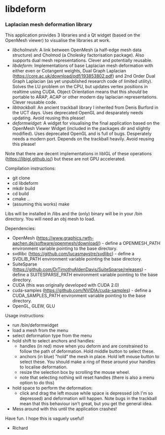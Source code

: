 # libdeform
### Laplacian mesh deformation library

This application provides 3 libraries and a Qt widget (based on the OpenMesh viewer) to visualise the libraries at work.
- *libcholmesh*: A link between OpenMesh (a half-edge mesh data structure) and Cholmod (a Cholesky factorisation package). Also supports dual mesh representations. Clever and potentially reusable.
- *libdeform*: Implementations of base Laplacian mesh deformation with either even or Cotangent weights, Dual Graph Laplacian (https://core.ac.uk/download/pdf/193853802.pdf) and 2nd Order Dual Graph Laplacian (as yet unpublished research code of limited utility). Solves the LU problem on the CPU, but updates vertex positions in realtime using CUDA. Object Orientation means that this *should* be portable to ARAP, ACAP or other modern day laplacian representations. Clever reusable code. 
- *libtrackball*: An ancient trackball library I inherited from Denis Burford in the UCT days. Uses deprecated OpenGL and desparately needs updating. Avoid reusing this please!
- *deformwidget*: A widget for visualising the final application based on the OpenMesh Viewer Widget (included in the packages dir and slightly modified). Uses deprecated OpenGL and is full of bugs. Desperately needs a modern port. Depends on the trackball heavily. Avoid reusing this please!

Note that there are decent implementations in libIGL of these operations (https://libigl.github.io/) but these are not GPU accelerated.

Compilation instructions:
- git clone <library path on git>
- cd libdeform
- mkdir build
- cd build
- cmake ..
- (assuming this works) make

Libs will be installed in <approot>/libs and the (only) binary will be in your <approot>/bin directory.
You will need an obj mesh to load.

Dependencies:
- OpenMesh (https://www.graphics.rwth-aachen.de/software/openmesh/download/) - define a OPENMESH_PATH environment variable pointing to the base directory.
- svdlibc (https://github.com/lucasmaystre/svdlibc) - define a SVDLIB_PATH environment variable pointing the base directory.
- SuiteSparse (https://github.com/DrTimothyAldenDavis/SuiteSparse/releases) - define a SUITESPARSE_PATH environment variable pointing to the base directory.
- CUDA (this was originally developed with CUDA 2.0)
- cuda-samples (https://github.com/NVIDIA/cuda-samples) - define a CUDA_SAMPLES_PATH environment variable pointing to the base directory.
- OpenGL, GLEW, GLU

Usage instructions:
- run <approot>/bin/deformwidget
- load a mesh from the menu
- select deformation type from the menu
- hold shift to select anchors and handles:
  - handles (in red) move when you deform and are constrained to follow the path of deformation. Hold middle button to select these.
  - anchors (in blue) "hold" the mesh in place. Hold left mouse button to select these. You should make a ring of these around your handles to localise deformation.
  - resize the selection box by scrolling the mouse wheel.
  - note that selecting nothing will reset handles (there is also a menu option to do this)
- hold space to perform the deformation:
  - click and drag the left mouse while space is depressed (oh I'm so depressed) and deformation will happen. Note bugs in the trackball mean that this behaviour isn't great, but you get the general idea. 
- Mess around with this until the application crashes!

Have fun. I hope this is vaguely useful!
 - Richard
